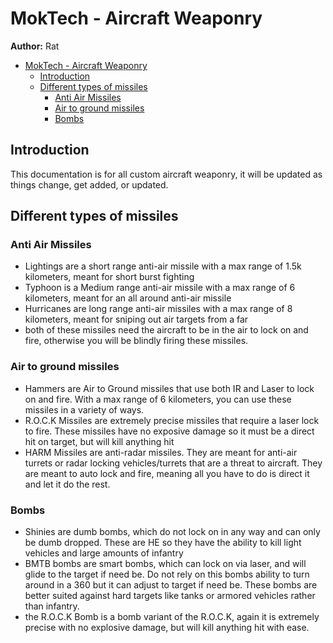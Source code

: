 # MokTech - Aircraft Weaponry

**Author:** Rat

- [MokTech - Aircraft Weaponry](#moktech---aircraft-weaponry)
  - [Introduction](#introduction)
  - [Different types of missiles](#different-types-of-missiles)
    - [Anti Air Missiles](#anti-air-missiles)
    - [Air to ground missiles](#air-to-ground-missiles)
    - [Bombs](#bombs)

## Introduction

This documentation is for all custom aircraft weaponry, it will be updated as things change, get added, or updated. 

## Different types of missiles 

### Anti Air Missiles 

* Lightings are a short range anti-air missile with a max range of 1.5k kilometers, meant for short burst fighting 
* Typhoon is a Medium range anti-air missile with a max range of 6 kilometers, meant for an all around anti-air missile  
* Hurricanes are long range anti-air missiles with a max range of 8 kilometers, meant for sniping out air targets from a far
* both of these missiles need the aircraft to be in the air to lock on and fire, otherwise you will be blindly firing these missiles. 

### Air to ground missiles 

* Hammers are Air to Ground missiles that use both IR and Laser to lock on and fire. With a max range of 6 kilometers, you can use these missiles in a variety of ways.
* R.O.C.K Missiles are extremely precise missiles that require a laser lock to fire. These missiles have no exposive damage so it must be a direct hit on target, but will kill anything hit
* HARM Missiles are anti-radar missiles. They are meant for anti-air turrets or radar locking vehicles/turrets that are a threat to aircraft. They are meant to auto lock and fire, meaning all you have to do is direct it and let it do the rest. 

### Bombs

* Shinies are dumb bombs, which do not lock on in any way and can only be dumb dropped. These are HE so they have the ability to kill light vehicles and large amounts of infantry
* BMTB bombs are smart bombs, which can lock on via laser, and will glide to the target if need be. Do not rely on this bombs ability to turn around in a 360 but it can adjust to target if need be. These bombs are better suited against hard targets like tanks or armored vehicles rather than infantry. 
* the R.O.C.K Bomb is a bomb variant of the R.O.C.K, again it is extremely precise with no explosive damage, but will kill anything hit with ease. 

